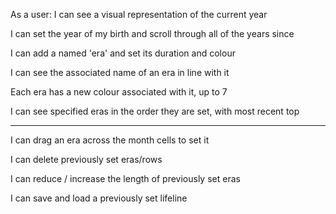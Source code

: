 As a user:
I can see a visual representation of the current year

I can set the year of my birth and scroll through all of the years since

I can add a named 'era' and set its duration and colour

I can see the associated name of an era in line with it

Each era has a new colour associated with it, up to 7

I can see specified eras in the order they are set, with most recent top

----------------------------------------------------------

I can drag an era across the month cells to set it

I can delete previously set eras/rows

I can reduce / increase the length of previously set eras

I can save and load a previously set lifeline
